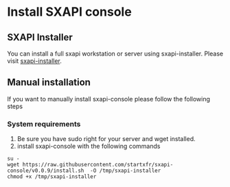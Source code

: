 Install SXAPI console
=====================

SXAPI Installer
---------------

You can install a full sxapi workstation or server using sxapi-installer. Please visit [sxapi-installer](https://github.com/startxfr/sxapi-installer/tree/v0.0.9).

Manual installation
-------------------

If you want to manually install sxapi-console please follow the following steps

### System requirements

1. Be sure you have sudo right for your server and wget installed.
2. install sxapi-console with the following commands
```
su -
wget https://raw.githubusercontent.com/startxfr/sxapi-console/v0.0.9/install.sh  -O /tmp/sxapi-installer
chmod +x /tmp/sxapi-installer
```


